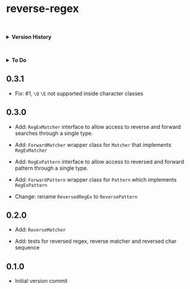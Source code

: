 reverse-regex
=============

&nbsp;<details id="version-history"><summary>**Version History**</summary>

[TOC]: # ""

- [To Do](#to-do)
- [0.3.1](#031)
- [0.3.0](#030)
- [0.2.0](#020)
- [0.1.0](#010)


&nbsp;</details>

&nbsp;<details id="version-history"><summary>**To Do**</summary>

## To Do


&nbsp;</details>

0.3.1
-----

* Fix: #1, `\Q` `\E` not supported inside character classes

0.3.0
-----

* Add: `RegExMatcher` interface to allow access to reverse and forward searches through a single
  type.

* Add: `ForwardMatcher` wrapper class for `Matcher` that implements `RegExMatcher`

* Add: `RegExPattern` interface to allow access to reversed and forward pattern through a single
  type.

* Add: `ForwardPattern` wrapper class for `Pattern` which implements `RegExPattern`

* Change: rename `ReversedRegEx` to `ReversePattern`

0.2.0
-----

- Add: `ReverseMatcher`

- Add: tests for reversed regex, reverse matcher and reversed char sequence

0.1.0
-----

- Initial version commit

